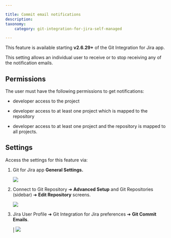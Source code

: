 ```yaml
---

title: Commit email notifications
description:
taxonomy:
    category: git-integration-for-jira-self-managed

---
```

This feature is available starting **v2.6.29+** of the Git Integration for Jira app.

This setting allows an individual user to receive or to stop receiving any of the notification emails.

## Permissions

The user must have the following permissions to get notifications:

*   developer access to the project

*   developer access to at least one project which is mapped to the repository

*   developer access to at least one project and the repository is mapped to all projects.


## Settings

Access the settings for this feature via:

1. Git for Jira app **General Settings.**

    ![](https://bigbrassband.atlassian.net/wiki/download/thumbnails/1930397995/general-cfg-commit-notification.png?version=1&modificationDate=1630642868210&cacheVersion=1&api=v2&width=550&height=142)

2. Connect to Git Repository ➜ **Advanced Setup** and Git Repositories (sidebar) ➜ **Edit Repository** screens.

    ![](https://bigbrassband.atlassian.net/wiki/download/thumbnails/1930397995/commit-email-notification-cfg.png?version=1&modificationDate=1630642868430&cacheVersion=1&api=v2&width=442&height=116)

3. Jira User Profile ➜ Git Integration for Jira preferences ➜ **Git Commit Emails**.

    | ![](https://bigbrassband.atlassian.net/wiki/download/thumbnails/1930397995/user-profile-git-commit-emails.png?version=1&modificationDate=1630642868666&cacheVersion=1&api=v2&width=442&height=346)

